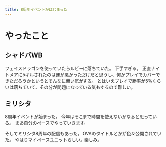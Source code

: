 ```yaml
---
title: 8周年イベントがはじまった
---
```


# やったこと

## シャドバWB

フェイスドラゴンを使っていたらルビーに落ちていた。
下手すぎる。
正直ナイトメアに5キルされたのは運が悪かっただけだと思うし、何かプレイでカバーできただろうかというとそんなに無い気がする。
とはいえプレイで勝率が5%くらいは落ちていて、その分が問題になっている気もするので難しい。

## ミリシタ

8周年イベントが始まった。
今年はそこまで時間を使えないかなぁと思っている。
まあ自分のペースでやっていきます。

そしてミリシタ8周年の配信もあった。
OVAのタイトルとかが色々公開されていた。
やはりマイペースユニットらしい。楽しみ。
